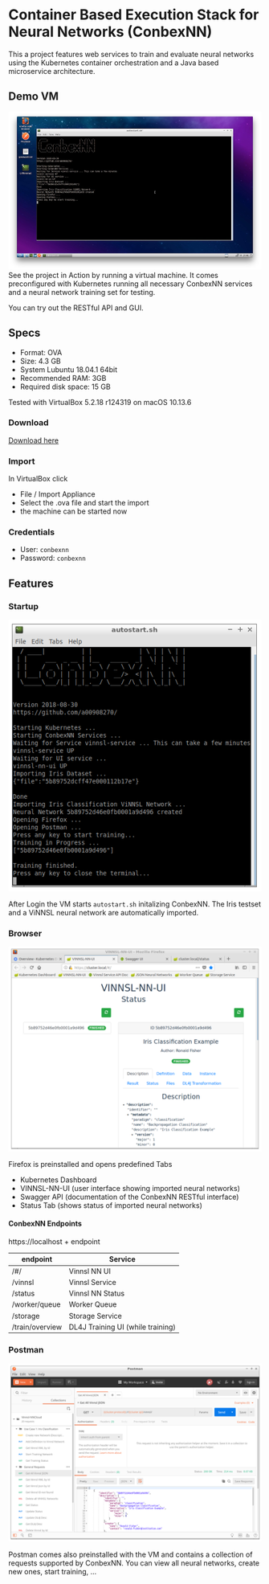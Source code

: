 # Container Based Execution Stack for Neural Networks (ConbexNN)
This a project features web services to train and evaluate neural networks using the Kubernetes container orchestration and a Java based microservice architecture. 

## Demo VM
![Screenshot VM](img/vm_small.jpg)See the project in Action by running a virtual machine. It comes preconfigured with Kubernetes running all necessary ConbexNN services and a neural network training set for testing.

You can try out the RESTful API and GUI.

## Specs

* Format: OVA 
* Size: 4.3 GB
* System Lubuntu 18.04.1 64bit
* Recommended RAM: 3GB
* Required disk space: 15 GB

Tested with VirtualBox 5.2.18 r124319 on macOS 10.13.6

### Download

[Download here](https://conbexvm.blob.core.windows.net/conbexvm/ConbexNN.ova)

### Import
In VirtualBox click
* File / Import Appliance
* Select the .ova file and start the import
* the machine can be started now

### Credentials

* User: `conbexnn`
* Password: `conbexnn`

## Features 
### Startup

![Startup script](img/autostart.png)

After Login the VM starts `autostart.sh` initalizing ConbexNN. The Iris testset and a ViNNSL neural network are automatically imported.

### Browser

![Browser](img/vinnslnnui.png)

Firefox is preinstalled and opens predefined Tabs

* Kubernetes Dashboard
* VINNSL-NN-UI (user interface showing imported neural networks)
* Swagger API (documentation of the ConbexNN RESTful interface)
* Status Tab (shows status of imported neural networks)

#### ConbexNN Endpoints

https://localhost + endpoint

| endpoint        | Service                           |
| --------------- | --------------------------------- |
| /#/             | Vinnsl NN UI                      |
| /vinnsl         | Vinnsl Service                    |
| /status         | Vinnsl NN Status                  |
| /worker/queue   | Worker Queue                      |
| /storage        | Storage Service                   |
| /train/overview | DL4J Training UI (while training) |

### Postman

![Postman](img/postman.png)

Postman comes also preinstalled with the VM and contains a collection of requests supported by ConbexNN. You can view all neural networks, create new ones, start training, …
